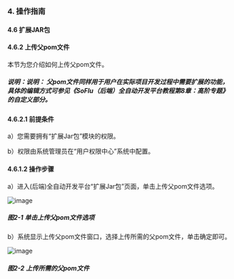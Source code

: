 ### 4. 操作指南

#### 4.6 扩展JAR包

#### 4.6.2 上传父pom文件

本节为您介绍如何上传父pom文件。

##### 说明：说明： 父pom文件同样用于用户在实际项目开发过程中需要扩展的功能，具体的编辑方式可参见《SoFlu（后端）全自动开发平台教程第8章：高阶专题》的自定义部分。

#### 4.6.2.1 前提条件

a）您需要拥有“扩展Jar包”模块的权限。

b）权限由系统管理员在“用户权限中心”系统中配置。

#### 4.6.1.2 操作步骤

a）进入(后端)全自动开发平台“扩展Jar包”页面，单击上传父pom文件选项。

![image](https://user-images.githubusercontent.com/79617492/196912541-8a65c368-5e64-4322-ac71-8883409cc265.png)

##### 图2-1 单击上传父pom文件选项

b）系统显示上传父pom文件窗口，选择上传所需的父pom文件，单击确定即可。

![image](https://user-images.githubusercontent.com/79617492/196912570-f976d382-2ede-40c3-b9f2-0a9a56459b3d.png)

##### 图2-2 上传所需的父pom文件

